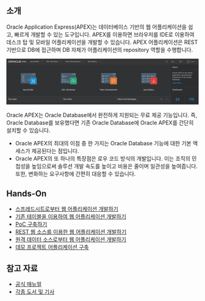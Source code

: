 ## 소개

Oracle Application Express(APEX)는 데이터베이스 기반의 웹 어플리케이션을 쉽고, 빠르게 개발할 수 있는 도구입니다. APEX를 이용하면 브라우저를 IDE로 이용하여 데스크 탑 및 모바일 어플리케이션을 개발할 수 있습니다. APEX 어플리케이션은 REST 기반으로 DB에 접근하며 DB 자체가 어플리케이션의 repository 역할을 수행합니다.

![](https://github.com/oracle19c-cookbook/Application-Development/blob/master/APEX/dark-hero-screenshot.png)

Oracle APEX는 Oracle Database에서 완전하게 지원되는 무료 제공 기능입니다. 즉, Oracle Database를 보유했다면 기존 Oracle Database에 Oracle APEX를 간단히 설치할 수 있습니다. 

- Oracle APEX의 최대의 이점 중 한 가지는 Oracle Database 기능에 대한 기본 액세스가 제공된다는 점입니다.
- Oracle APEX의 또 하나의 특장점은 로우 코드 방식의 개발입니다. 이는 조직의 민첩성을 높임으로써 솔루션 개발 속도를 높이고 비용은 줄이며 일관성을 높여줍니다. 또한, 변화하는 요구사항에 간편히 대응할 수 있습니다.


## Hands-On

- [스프레드시트로부터 웹 어플리케이션 개발하기](https://oracle.github.io/learning-library/developer-library/apex/spreadsheet/?page=README.md)
- [기존 테이블을 이용하여 웹 어플리케이션 개발하기](https://oracle.github.io/learning-library/developer-library/apex/existing-tables/?page=README.md)
- [PoC 구축하기](https://oracle.github.io/learning-library/developer-library/apex/proof-of-concept/?page=README.md)
- [REST 웹 소스를 이용한 웹 어플리케이션 개발하기](https://oracle.github.io/learning-library/developer-library/apex/rest-web-source/?page=README.md)
- [원격 데이터 소스로부터 웹 어플리케이션 개발하기](https://oracle.github.io/learning-library/developer-library/apex/remote-data-source/?page=README.md)
- [데모 프로젝트 어플리케이션 구축](https://docs.oracle.com/en/database/oracle/application-express/19.2/aetut/index.html)
 

## 참고 자료

- [공식 매뉴얼](https://apex.oracle.com/ko/learn/documentation/)
- [각종 도서 및 기사](https://apex.oracle.com/ko/learn/books/) 
